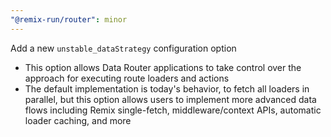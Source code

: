 ```yaml
---
"@remix-run/router": minor
---
```


Add a new `unstable_dataStrategy` configuration option

- This option allows Data Router applications to take control over the approach for executing route loaders and actions
- The default implementation is today's behavior, to fetch all loaders in parallel, but this option allows users to implement more advanced data flows including Remix single-fetch, middleware/context APIs, automatic loader caching, and more
